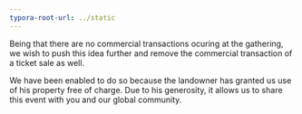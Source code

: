 ```yaml
---
typora-root-url: ../static
---
```


​Being that there are no commercial transactions ocuring at the gathering, we wish to push this idea further and remove the commercial transaction of a ticket sale as well.

​We have been enabled to do so because the landowner has granted us use of his property free of charge.  Due to his generosity, it allows us to share this event with you and our global community.

